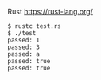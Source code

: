 Rust
https://rust-lang.org/


```
$ rustc test.rs
$ ./test
passed: 1
passed: 3
passed: a
passed: true
passed: true
```
